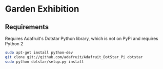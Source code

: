 # Garden Exhibition

## Requirements

Requires Adafruit's Dotstar Python library, which is not on PyPi and requires Python 2

```bash
sudo apt-get install python-dev
git clone git://github.com/adafruit/Adafruit_DotStar_Pi dotstar
sudo python dotstar/setup.py install
```
